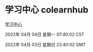 # 学习中心 colearnhub
[学习中心](http://59.174.25.134:56308/colearnhub/)

2022年 04月 04日 星期一 07:40:02 CST

2022年 04月 03日 星期日 23:40:02 GMT
